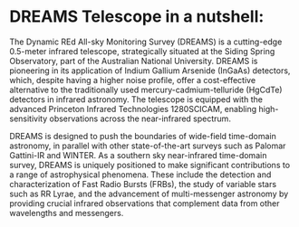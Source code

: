 # DREAMS Telescope in a nutshell:

The Dynamic REd All-sky Monitoring Survey (DREAMS) is a cutting-edge 0.5-meter infrared telescope, strategically situated at the Siding Spring Observatory, part of the Australian National University. DREAMS is pioneering in its application of Indium Gallium Arsenide (InGaAs) detectors, which, despite having a higher noise profile, offer a cost-effective alternative to the traditionally used mercury-cadmium-telluride (HgCdTe) detectors in infrared astronomy. The telescope is equipped with the advanced Princeton Infrared Technologies 1280SCICAM, enabling high-sensitivity observations across the near-infrared spectrum.

DREAMS is designed to push the boundaries of wide-field time-domain astronomy, in parallel with other state-of-the-art surveys such as Palomar Gattini-IR and WINTER. As a southern sky near-infrared time-domain survey, DREAMS is uniquely positioned to make significant contributions to a range of astrophysical phenomena. These include the detection and characterization of Fast Radio Bursts (FRBs), the study of variable stars such as RR Lyrae, and the advancement of multi-messenger astronomy by providing crucial infrared observations that complement data from other wavelengths and messengers.

